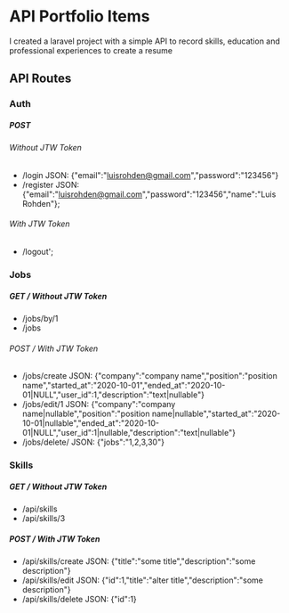 # API Portfolio Items

I created a laravel project with a simple API to record skills, education and professional experiences to create a resume

## API Routes

### Auth
##### POST
###### Without JTW  Token
* /login JSON: {"email":"luisrohden@gmail.com","password":"123456"}
* /register JSON: {"email":"luisrohden@gmail.com","password":"123456","name":"Luis Rohden"};
###### With JTW Token
* /logout';

### Jobs

##### GET / Without JTW  Token

* /jobs/by/1
* /jobs

###### POST / With JTW Token

            


* /jobs/create JSON: {"company":"company name","position":"position name","started_at":"2020-10-01","ended_at":"2020-10-01|NULL","user_id":1,"description":"text|nullable"}
* /jobs/edit/1 JSON: {"company":"company name|nullable","position":"position name|nullable","started_at":"2020-10-01|nullable","ended_at":"2020-10-01|NULL","user_id":1|nullable,"description":"text|nullable"}
* /jobs/delete/ JSON: {"jobs":"1,2,3,30"}

### Skills 
##### GET / Without JTW  Token
* /api/skills
* /api/skills/3
##### POST / With JTW Token
* /api/skills/create JSON: {"title":"some title","description":"some description"}
* /api/skills/edit JSON: {"id":1,"title":"alter title","description":"some description"}
* /api/skills/delete JSON: {"id":1}


